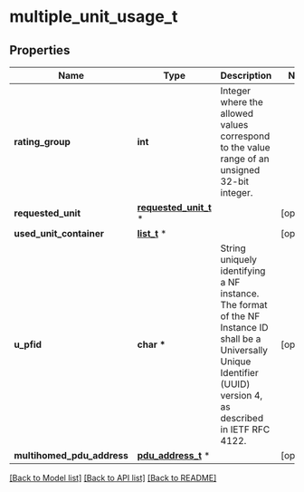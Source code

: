 # multiple_unit_usage_t

## Properties
Name | Type | Description | Notes
------------ | ------------- | ------------- | -------------
**rating_group** | **int** | Integer where the allowed values correspond to the value range of an unsigned 32-bit integer.  | 
**requested_unit** | [**requested_unit_t**](requested_unit.md) \* |  | [optional] 
**used_unit_container** | [**list_t**](used_unit_container.md) \* |  | [optional] 
**u_pfid** | **char \*** | String uniquely identifying a NF instance. The format of the NF Instance ID shall be a  Universally Unique Identifier (UUID) version 4, as described in IETF RFC 4122.   | [optional] 
**multihomed_pdu_address** | [**pdu_address_t**](pdu_address.md) \* |  | [optional] 

[[Back to Model list]](../README.md#documentation-for-models) [[Back to API list]](../README.md#documentation-for-api-endpoints) [[Back to README]](../README.md)


